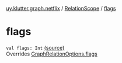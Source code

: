 [uy.klutter.graph.netflix](../index.md) / [RelationScope](index.md) / [flags](.)


# flags
<code>val flags: Int</code> [(source)](https://github.com/kohesive/klutter/blob/master/netflix-graph-jdk6/src/main/kotlin/uy/klutter/graph/netflix/NetflixGraph.kt#L33)<br/>Overrides [GraphRelationOptions.flags](../-graph-relation-options/flags.md)


